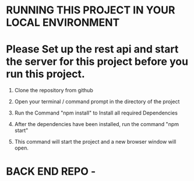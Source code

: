 # RUNNING THIS PROJECT IN YOUR LOCAL ENVIRONMENT

# Please Set up the rest api and start the server for this project before you run this project.

1.  Clone the repository from github

2.  Open your terminal / command prompt in the directory of the project

3.  Run the Command "npm install" to Install all required Dependencies

4.  After the dependencies have been installed, run the command "npm start"

5.  This command will start the project and a new browser window will open.

# BACK END REPO -

